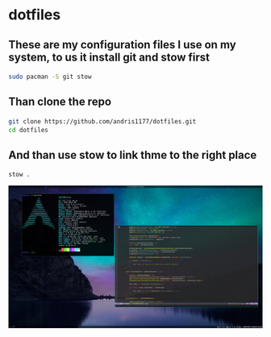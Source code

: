# dotfiles

## These are my configuration files I use on my system, to us it install git and stow first

``` bash
sudo pacman -S git stow 
```

## Than clone the repo

``` bash
git clone https://github.com/andris1177/dotfiles.git
cd dotfiles
```

## And than use stow to link thme to the right place

``` bash
stow .
```

![Alt text](images/example.png)
